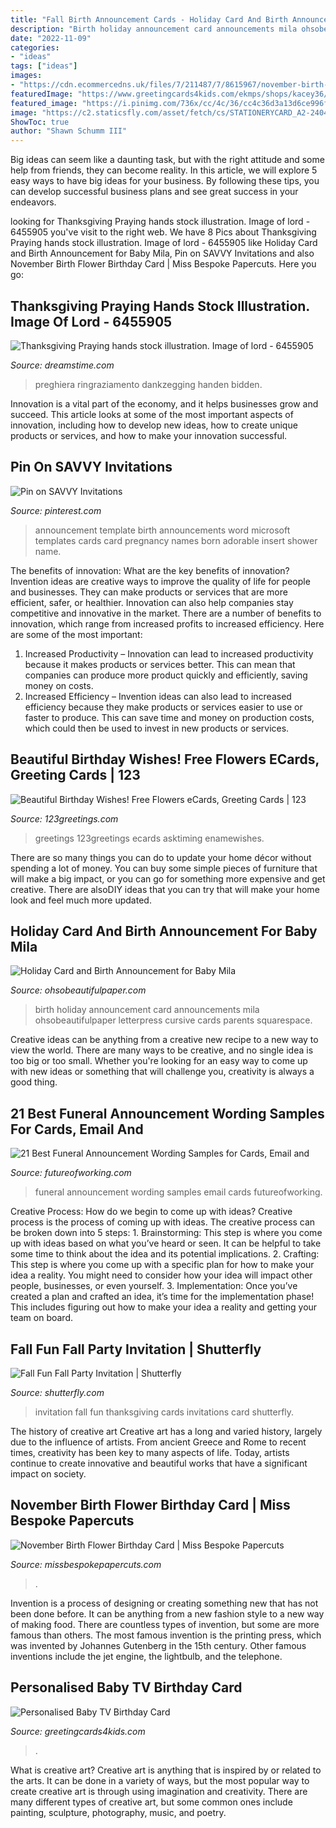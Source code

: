 ```yaml
---
title: "Fall Birth Announcement Cards - Holiday Card And Birth Announcement For Baby Mila"
description: "Birth holiday announcement card announcements mila ohsobeautifulpaper letterpress cursive cards parents squarespace"
date: "2022-11-09"
categories:
- "ideas"
tags: ["ideas"]
images:
- "https://cdn.ecommercedns.uk/files/7/211487/7/8615967/november-birth-flower-paper-cut-birthday-card-close-up.jpg"
featuredImage: "https://www.greetingcards4kids.com/ekmps/shops/kacey36/images/personalised-baby-tv-birthday-card-8345-1-p[ekm]707x999[ekm].jpg"
featured_image: "https://i.pinimg.com/736x/cc/4c/36/cc4c36d3a13d6ce996f3e0d4e1f0b93f--microsoft-word-baby-announcements.jpg"
image: "https://c2.staticsfly.com/asset/fetch/cs/STATIONERYCARD_A2-24040-2203-MERCHLARGE_FRONT/thumbnail.preview/v1"
ShowToc: true
author: "Shawn Schumm III"
---
```



Big ideas can seem like a daunting task, but with the right attitude and some help from friends, they can become reality. In this article, we will explore 5 easy ways to have big ideas for your business. By following these tips, you can develop successful business plans and see great success in your endeavors.

	

		
looking for Thanksgiving Praying hands stock illustration. Image of lord - 6455905 you've visit to the right web. We have 8 Pics about Thanksgiving Praying hands stock illustration. Image of lord - 6455905 like Holiday Card and Birth Announcement for Baby Mila, Pin on SAVVY Invitations and also November Birth Flower Birthday Card | Miss Bespoke Papercuts. Here you go:
		
    
## Thanksgiving Praying Hands Stock Illustration. Image Of Lord - 6455905

<img loading=lazy src="https://thumbs.dreamstime.com/z/thanksgiving-praying-hands-6455905.jpg" onerror="this.onerror=null;this.src='https://tse4.mm.bing.net/th?id=OIP.6W48ajnbP5-EsDE6Tx4L4QHaGc&amp;pid=15.1';" alt="Thanksgiving Praying hands stock illustration. Image of lord - 6455905">

_Source: dreamstime.com_

>preghiera ringraziamento dankzegging handen bidden. 

	

Innovation is a vital part of the economy, and it helps businesses grow and succeed. This article looks at some of the most important aspects of innovation, including how to develop new ideas, how to create unique products or services, and how to make your innovation successful.

    
## Pin On SAVVY Invitations

<img loading=lazy src="https://i.pinimg.com/736x/cc/4c/36/cc4c36d3a13d6ce996f3e0d4e1f0b93f--microsoft-word-baby-announcements.jpg" onerror="this.onerror=null;this.src='https://tse4.mm.bing.net/th?id=OIP.NmzHMRd-MUxKITQZWQczsQAAAA&amp;pid=15.1';" alt="Pin on SAVVY Invitations">

_Source: pinterest.com_

>announcement template birth announcements word microsoft templates cards card pregnancy names born adorable insert shower name. 

	

The benefits of innovation: What are the key benefits of innovation?
Invention ideas are creative ways to improve the quality of life for people and businesses. They can make products or services that are more efficient, safer, or healthier. Innovation can also help companies stay competitive and innovative in the market. There are a number of benefits to innovation, which range from increased profits to increased efficiency. Here are some of the most important: 
1. Increased Productivity – Innovation can lead to increased productivity because it makes products or services better. This can mean that companies can produce more product quickly and efficiently, saving money on costs. 
2. Increased Efficiency – Invention ideas can also lead to increased efficiency because they make products or services easier to use or faster to produce. This can save time and money on production costs, which could then be used to invest in new products or services.

    
## Beautiful Birthday Wishes! Free Flowers ECards, Greeting Cards | 123

<img loading=lazy src="http://i.123g.us/c/birth_flowers/pc/111534_pc.jpg" onerror="this.onerror=null;this.src='https://tse2.mm.bing.net/th?id=OIP.lX7QsJ5L_TXTEp4dbiR6dwHaEt&amp;pid=15.1';" alt="Beautiful Birthday Wishes! Free Flowers eCards, Greeting Cards | 123">

_Source: 123greetings.com_

>greetings 123greetings ecards asktiming enamewishes. 

	

There are so many things you can do to update your home décor without spending a lot of money. You can buy some simple pieces of furniture that will make a big impact, or you can go for something more expensive and get creative. There are alsoDIY ideas that you can try that will make your home look and feel much more updated.

    
## Holiday Card And Birth Announcement For Baby Mila

<img loading=lazy src="http://ohsobeautifulpaper.com/wp-content/uploads/2011/12/Letterpress-Holiday-Card-Birth-Announcement-Print-in-Cursive-550x733.jpg" onerror="this.onerror=null;this.src='https://tse1.mm.bing.net/th?id=OIP.KUTrBtqr3lmT0eji8nNqZwHaJ3&amp;pid=15.1';" alt="Holiday Card and Birth Announcement for Baby Mila">

_Source: ohsobeautifulpaper.com_

>birth holiday announcement card announcements mila ohsobeautifulpaper letterpress cursive cards parents squarespace. 

	

Creative ideas can be anything from a creative new recipe to a new way to view the world. There are many ways to be creative, and no single idea is too big or too small. Whether you're looking for an easy way to come up with new ideas or something that will challenge you, creativity is always a good thing.

    
## 21 Best Funeral Announcement Wording Samples For Cards, Email And

<img loading=lazy src="https://futureofworking.com/wp-content/uploads/2018/08/21-Best-Funeral-Announcement-Wording-Samples.png" onerror="this.onerror=null;this.src='https://tse3.mm.bing.net/th?id=OIP.Qcw4l0Khx7I6SSzTJT6kTwHaGN&amp;pid=15.1';" alt="21 Best Funeral Announcement Wording Samples for Cards, Email and">

_Source: futureofworking.com_

>funeral announcement wording samples email cards futureofworking. 

	

Creative Process: How do we begin to come up with ideas?
Creative process is the process of coming up with ideas. The creative process can be broken down into 5 steps: 1. Brainstorming: This step is where you come up with ideas based on what you’ve heard or seen. It can be helpful to take some time to think about the idea and its potential implications. 2. Crafting: This step is where you come up with a specific plan for how to make your idea a reality. You might need to consider how your idea will impact other people, businesses, or even yourself. 3. Implementation: Once you’ve created a plan and crafted an idea, it’s time for the implementation phase! This includes figuring out how to make your idea a reality and getting your team on board. 
    
## Fall Fun Fall Party Invitation | Shutterfly

<img loading=lazy src="https://c2.staticsfly.com/asset/fetch/cs/STATIONERYCARD_A2-24040-2203-MERCHLARGE_FRONT/thumbnail.preview/v1" onerror="this.onerror=null;this.src='https://tse4.mm.bing.net/th?id=OIP.CnN641up5kM7BZiI_mI2nwAAAA&amp;pid=15.1';" alt="Fall Fun Fall Party Invitation | Shutterfly">

_Source: shutterfly.com_

>invitation fall fun thanksgiving cards invitations card shutterfly. 

	

The history of creative art
Creative art has a long and varied history, largely due to the influence of artists. From ancient Greece and Rome to recent times, creativity has been key to many aspects of life. Today, artists continue to create innovative and beautiful works that have a significant impact on society.

    
## November Birth Flower Birthday Card | Miss Bespoke Papercuts

<img loading=lazy src="https://cdn.ecommercedns.uk/files/7/211487/7/8615967/november-birth-flower-paper-cut-birthday-card-close-up.jpg" onerror="this.onerror=null;this.src='https://tse2.mm.bing.net/th?id=OIP.UQfjNdx5tAfduDXDclbtrQHaHa&amp;pid=15.1';" alt="November Birth Flower Birthday Card | Miss Bespoke Papercuts">

_Source: missbespokepapercuts.com_

>. 

	

Invention is a process of designing or creating something new that has not been done before. It can be anything from a new fashion style to a new way of making food. There are countless types of invention, but some are more famous than others. The most famous invention is the printing press, which was invented by Johannes Gutenberg in the 15th century. Other famous inventions include the jet engine, the lightbulb, and the telephone.

    
## Personalised Baby TV Birthday Card

<img loading=lazy src="https://www.greetingcards4kids.com/ekmps/shops/kacey36/images/personalised-baby-tv-birthday-card-8345-1-p[ekm]707x999[ekm].jpg" onerror="this.onerror=null;this.src='https://tse1.mm.bing.net/th?id=OIP.XQjtJiGV7IXRDgcNGThfFQHaKd&amp;pid=15.1';" alt="Personalised Baby TV Birthday Card">

_Source: greetingcards4kids.com_

>. 

	

What is creative art?
Creative art is anything that is inspired by or related to the arts. It can be done in a variety of ways, but the most popular way to create creative art is through using imagination and creativity. There are many different types of creative art, but some common ones include painting, sculpture, photography, music, and poetry.


